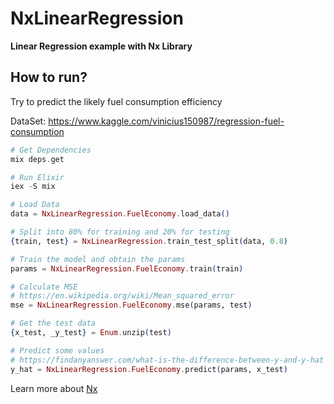 # NxLinearRegression

**Linear Regression example with Nx Library**

## How to run?

Try to predict the likely fuel consumption efficiency

DataSet: https://www.kaggle.com/vinicius150987/regression-fuel-consumption

```elixir
# Get Dependencies
mix deps.get

# Run Elixir
iex -S mix

# Load Data
data = NxLinearRegression.FuelEconomy.load_data()

# Split into 80% for training and 20% for testing
{train, test} = NxLinearRegression.train_test_split(data, 0.8)

# Train the model and obtain the params
params = NxLinearRegression.FuelEconomy.train(train)

# Calculate MSE
# https://en.wikipedia.org/wiki/Mean_squared_error
mse = NxLinearRegression.FuelEconomy.mse(params, test)

# Get the test data
{x_test, _y_test} = Enum.unzip(test)

# Predict some values
# https://findanyanswer.com/what-is-the-difference-between-y-and-y-hat
y_hat = NxLinearRegression.FuelEconomy.predict(params, x_test)
```

Learn more about [Nx](https://github.com/elixir-nx/nx)